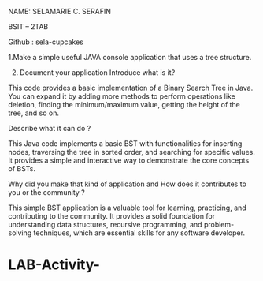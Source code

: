 NAME: SELAMARIE C. SERAFIN

BSIT – 2TAB

Github : sela-cupcakes

1.Make a simple useful JAVA console application that uses a tree structure.

2. Document your application
Introduce what is it?

This code provides a basic implementation of a Binary Search Tree in Java. You can expand it by adding more methods to perform operations like deletion, finding the minimum/maximum value, getting the height of the tree, and so on.

Describe what it can do ?

This Java code implements a basic BST with functionalities for inserting nodes, traversing the tree in sorted order, and searching for specific values. It provides a simple and interactive way to demonstrate the core concepts of BSTs.

Why did you make that kind of application and How does it contributes to you or the community ?

This simple BST application is a valuable tool for learning, practicing, and contributing to the community. It provides a solid foundation for understanding data structures, recursive programming, and problem-solving techniques, which are essential skills for any software developer.
# LAB-Activity-
